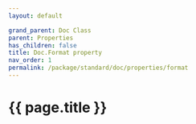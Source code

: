 ```yaml
---
layout: default

grand_parent: Doc Class
parent: Properties
has_children: false
title: Doc.Format property
nav_order: 1
permalink: /package/standard/doc/properties/format
---
```

# {{ page.title }}




